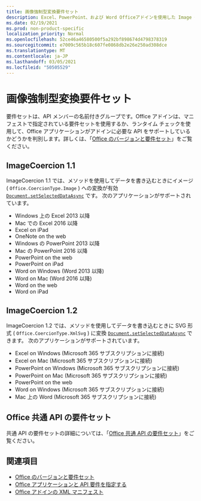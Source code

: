 ```yaml
---
title: 画像強制型変換要件セット
description: Excel、PowerPoint、および Word Officeアドインを使用した Image Coercion 要件セットのサポート。
ms.date: 02/19/2021
ms.prod: non-product-specific
localization_priority: Normal
ms.openlocfilehash: 52ce46a46580500f5a292bf898674d4798378319
ms.sourcegitcommit: e7009c565b18c607fe0868db2e26e250ad308dce
ms.translationtype: MT
ms.contentlocale: ja-JP
ms.lasthandoff: 03/05/2021
ms.locfileid: "50505529"
---
```

# <a name="image-coercion-requirement-sets"></a>画像強制型変換要件セット

要件セットは、API メンバーの名前付きグループです。Office アドインは、マニフェストで指定されている要件セットを使用するか、ランタイム チェックを使用して、Office アプリケーションがアドインに必要な API をサポートしているかどうかを判別します。詳しくは、「[Office のバージョンと要件セット](../../develop/office-versions-and-requirement-sets.md)」をご覧ください。

## <a name="imagecoercion-11"></a>ImageCoercion 1.1

ImageCoercion 1.1 では、メソッドを使用してデータを書き込むときにイメージ ( `Office.CoercionType.Image` ) への変換が有効 [`Document.setSelectedDataAsync`](/javascript/api/office/office.document#setselecteddataasync-data--options--callback-) です。 次のアプリケーションがサポートされています。

- Windows 上の Excel 2013 以降
- Mac での Excel 2016 以降
- Excel on iPad
- OneNote on the web
- Windows の PowerPoint 2013 以降
- Mac の PowerPoint 2016 以降
- PowerPoint on the web
- PowerPoint on iPad
- Word on Windows (Word 2013 以降)
- Word on Mac (Word 2016 以降)
- Word on the web
- Word on iPad

## <a name="imagecoercion-12"></a>ImageCoercion 1.2

ImageCoercion 1.2 では、メソッドを使用してデータを書き込むときに SVG 形式 ( `Office.CoercionType.XmlSvg` ) に変換 [`Document.setSelectedDataAsync`](/javascript/api/office/office.document#setselecteddataasync-data--options--callback-) できます。 次のアプリケーションがサポートされています。

- Excel on Windows (Microsoft 365 サブスクリプションに接続)
- Excel on Mac (Microsoft 365 サブスクリプションに接続)
- PowerPoint on Windows (Microsoft 365 サブスクリプションに接続)
- PowerPoint on Mac (Microsoft 365 サブスクリプションに接続)
- PowerPoint on the web
- Word on Windows (Microsoft 365 サブスクリプションに接続)
- Mac 上の Word (Microsoft 365 サブスクリプションに接続)

## <a name="office-common-api-requirement-sets"></a>Office 共通 API の要件セット

共通 API の要件セットの詳細については、「[Office 共通 API の要件セット](office-add-in-requirement-sets.md)」をご覧ください。

## <a name="see-also"></a>関連項目

- [Office のバージョンと要件セット](../../develop/office-versions-and-requirement-sets.md)
- [Office アプリケーションと API 要件を指定する](../../develop/specify-office-hosts-and-api-requirements.md)
- [Office アドインの XML マニフェスト](../../develop/add-in-manifests.md)
